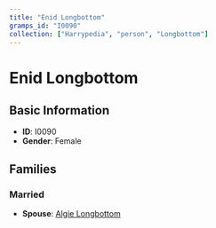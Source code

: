 ```yaml
---
title: "Enid Longbottom"
gramps_id: "I0090"
collection: ["Harrypedia", "person", "Longbottom"]
---
```


# Enid Longbottom

## Basic Information

- **ID**: I0090
- **Gender**: Female

## Families

### Married

- **Spouse**: [Algie Longbottom](//Longbottom/Algie/)

